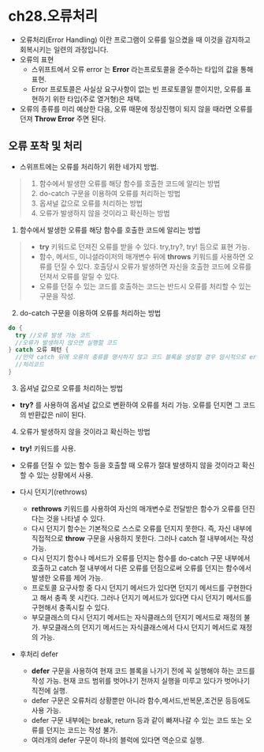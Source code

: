 # ch28.오류처리

- 오류처리(Error Handling) 이란 프로그램이 오류를 일으켰을 때 이것을 감지하고 회복시키는 일련의 과정입니다.
- 오류의 표현
  - 스위프트에서 오류 error 는 **Error** 라는프로토콜을 준수하는 타입의 값을 통해 표현.
  - Error 프로토콜은 사실상 요구사항이 없는 빈 프로토콜일 뿐이지만, 오류를 표현하기 위한 타입(주로 열거형)은 채택.
- 오류의 종류를 미리 예상한 다음, 오류 때문에 정상진행이 되지 않을 때라면 오류를 던져 **Throw Error** 주면 된다.

## 오류 포착 및 처리
- 스위프트에는 오류를 처리하기 위한 네가지 방법.
> 1. 함수에서 발생한 오류를 해당 함수를 호출한 코드에 알리는 방법
> 2. do-catch 구문을 이용하여 오류를 처리하는 방법
> 3. 옵셔널 값으로 오류를 처리하는 방법
> 4. 오류가 발생하지 않을 것이라고 확신하는 방법
1. 함수에서 발생한 오류를 해당 함수를 호출한 코드에 알리는 방법

  > - **try** 키워드로 던져진 오류를 받을 수 있다. try,try?, try! 등으로 표현 가능.
  > - 함수, 메서드, 이니셜라이저의 매개변수 뒤에 **throws** 키워드를 사용하면 오류를 던질 수 있다. 호출당시 오류가 발생하면 자신을 호출한 코드에 오류를 던져서 오류를 알릴 수 있다.
  > - 오류를 던질 수 있는 코드를 호출하는 코드는 반드시 오류를 처리할 수 있는 구문을 작성.
2. do-catch 구문을 이용하여 오류를 처리하는 방법
  ```swift
  do {
    try //오류 발생 가능 코드
    //오류가 발생하지 않으면 실행할 코드
  } catch 오류 패턴 {
    //만약 catch 뒤에 오류의 종류를 명시하지 않고 코드 블록을 생성할 경우 암시적으로 error 라는 이름의 지역상수가 오류의 내용을 들어간다.
    //처리코드
  }
  ```
3. 옵셔널 값으로 오류를 처리하는 방법
  - **try?** 를 사용하여 옵셔널 값으로 변환하여 오류를 처리 가능. 오류를 던지면 그 코드의 반환값은 nil이 된다.
4. 오류가 발생하지 않을 것이라고 확신하는 방법
  - **try!** 키워드를 사용.
  - 오류를 던질 수 있는 함수 등을 호출할 때 오류가 절대 발생하지 않을 것이라고 확신할 수 있는 상황에서 사용.

- 다시 던지기(rethrows)
  - **rethrows** 키워드를 사용하여 자신의 매개변수로 전달받은 함수가 오류를 던진다는 것을 나타낼 수 있다.
  - 다시 던지기 함수는 기본적으로 스스로 오류를 던지지 못한다. 즉, 자신 내부에 직접적으로 **throw** 구문을 사용하지 못한다. 그러나 catch 절 내부에서는 작성 가능.
  - 다시 던지기 함수나 메서드가 오류를 던지는 함수를 do-catch 구문 내부에서 호출하고 catch 절 내부에서 다른 오류를 던짐으로써 오류를 던지는 함수에서 발생한 오류를 제어 가능. 
  - 프로토콜 요구사항 중 다시 던지기 메서드가 있다면 던지기 메서드를 구현한다고 해서 충족 못 시킨다. 그러나 던지기 메서드가 있다면 다시 던지기 메서드를 구현해서 충족시킬 수 있다.
  - 부모클래스의 다시 던지기 메서드는 자식클래스의 던지기 메서드로 재정의 불가. 부모클래스의 던지기 메서드는 자식클래스에서 다시 던지기 메서드로 재정의 가능.
- 후처리 defer
  - **defer** 구문을 사용하여 현재 코드 블록을 나가기 전에 꼭 실행해야 하는 코드를 작성 가능. 현재 코드 범위를 벗어나기 전까지 실행을 미루고 있다가 벗어나기 직전에 실행.
  - defer 구문은 오류처리 상황뿐만 아니라 함수,메서드,반복문,조건문 등등에도 사용 가능.
  - defer 구문 내부에는 break, return 등과 같이 빠져나갈 수 있는 코드 또는 오류를 던지는 코드는 작성 불가.
  - 여러개의 defer 구문이 하나의 블럭에 있다면 역순으로 실행.
